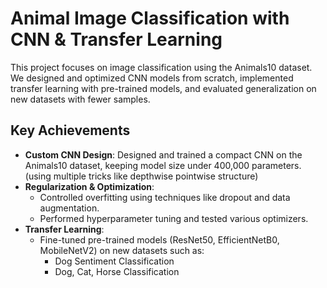 # Animal Image Classification with CNN & Transfer Learning

This project focuses on image classification using the Animals10 dataset. We designed and optimized CNN models from scratch, implemented transfer learning with pre-trained models, and evaluated generalization on new datasets with fewer samples.

## Key Achievements

- **Custom CNN Design**: Designed and trained a compact CNN on the Animals10 dataset, keeping model size under 400,000 parameters.(using multiple tricks like depthwise pointwise structure)
- **Regularization & Optimization**:
  - Controlled overfitting using techniques like dropout and data augmentation.
  - Performed hyperparameter tuning and tested various optimizers.
- **Transfer Learning**:
  - Fine-tuned pre-trained models (ResNet50, EfficientNetB0, MobileNetV2) on new datasets such as:
    - Dog Sentiment Classification
    - Dog, Cat, Horse Classification
